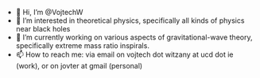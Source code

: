 - 👋 Hi, I’m @VojtechW
- 👀 I’m interested in theoretical physics, specifically all kinds of physics near black holes
- 🌱 I’m currently working on various aspects of gravitational-wave theory, specifically extreme mass ratio inspirals.
- 📫 How to reach me: via email on vojtech dot witzany at ucd dot ie (work), or on jovter at gmail (personal)

<!---
VojtechW/VojtechW is a ✨ special ✨ repository because its `README.md` (this file) appears on your GitHub profile.
You can click the Preview link to take a look at your changes.
--->
